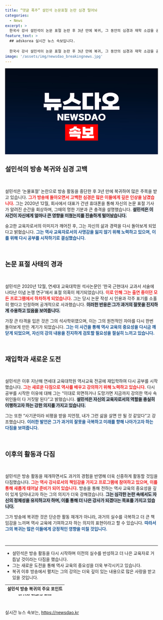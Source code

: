 ```yaml
---
title: “댓글 폭주” 설민석 논문표절 논란 심경 털어놔
categories:
  - News
excerpt: >
  한국사 강사 설민석이 논문 표절 논란 후 3년 만에 복귀, 그 동안의 심경과 재학 소감을 공개! “역사 속 위인들에 대한 믿음을 지키기 위해 다시 공부합니다”라는 결심의 뒷이야기!
feature_text: >
  ## adskorea 실시간 뉴스 속보입니다.

  한국사 강사 설민석이 논문 표절 논란 후 3년 만에 복귀, 그 동안의 심경과 재학 소감을 공개! “역사 속 위인들에 대한 믿음을 지키기 위해 다시 공부합니다”라는 결심의 뒷이야기!
image: '/assets/img/newsdao_breakingnews.jpg'
---
```


<p><img src="/assets/img/newsdao_breakingnews.jpg" alt="adskorea 속보" /></p>

<h2 data-ke-size="size26">설민석의 방송 복귀와 심경 고백</h2>

<p data-ke-size="size16">&nbsp;</p>

<p>설민석은 ‘논물표절’ 논란으로 방송 활동을 중단한 후 3년 만에 복귀하여 많은 주목을 받고 있습니다. <b><span style="color: #ee2323;">그가 방송에 돌아오면서 고백한 심경은 많은 이들에게 깊은 인상을 남겼습니다.</span></b> 그는 2020년 12월, 회사에서 대표가 건넨 휴대폰을 통해 자신의 논문 표절 기사가 알려진 순간을 회상하며, 그때의 멍한 기분과 큰 충격을 설명했습니다. <b><span style="background-color: #21538527;">설민석은 이 사건이 자신에게 얼마나 큰 영향을 미쳤는지를 진솔하게 털어놨습니다.</span></b> </p>

<p>숭고한 교육자로서의 이미지가 깨어진 후, 그는 자신의 삶과 경력을 다시 돌아보게 되었다고 밝혔습니다. <b><span style="color: #1a5490;">그는 역사 교육자로서의 사명감을 잃지 않기 위해 노력하고 있으며, 이를 위해 다시 공부를 시작하기로 결심했습니다.</span></b> </p>

<p data-ke-size="size16">&nbsp;</p>

<h2 data-ke-size="size26">논문 표절 사태의 경과</h2>

<p data-ke-size="size16">&nbsp;</p>

<p>설민석은 2020년 12월, 연세대 교육대학원 석사논문인 ‘한국 근현대사 교과서 서술에 나타난 이념 논쟁 연구’에서 표절 의혹이 제기되었습니다. <b><span style="color: #ee2323;">이로 인해 그는 출연 중이던 모든 프로그램에서 하차하게 되었습니다.</span></b> 그는 당시 논문 작성 시 인용과 각주 표기를 소홀히 했다고 인정하며 공개적으로 사과했습니다. <b><span style="background-color: #21538527;">이러한 반응은 그가 과거의 잘못을 진지하게 수용하고 있음을 보여줍니다.</span></b> </p>

<p>가장 큰 타격을 입은 것은 그의 석사학위였으며, 이는 그의 원천적인 자아를 다시 한번 돌아보게 만든 계기가 되었습니다. <b><span style="color: #1a5490;">그는 이 사건을 통해 역사 교육의 중요성을 다시금 깨닫게 되었으며, 자신의 강의 내용을 진지하게 검토할 필요성을 절실히 느끼고 있습니다.</span></b> </p>

<p data-ke-size="size16">&nbsp;</p>

<h2 data-ke-size="size26">재입학과 새로운 도전</h2>

<p data-ke-size="size16">&nbsp;</p>

<p>설민석은 이후 지난해 연세대 교육대학원 역사교육 전공에 재입학하여 다시 공부를 시작했습니다. <b><span style="color: #ee2323;">그는 새로운 다짐으로 역사를 배우고 강의하기 위해 노력하고 있습니다.</span></b> 다시 공부를 시작한 이유에 대해 그는 “이대로 외면하거나 도망가면 지금까지 강의한 역사 속 위인들이 다 거짓말 된다”고 밝혔습니다. <b><span style="background-color: #21538527;">설민석은 자신의 교육자로서의 역할을 충실히 이행하고자 하는 강한 의지를 가지고 있습니다.</span></b> </p>

<p>그는 또한 “사기꾼이라 비평을 받을 지언정, 내가 그런 삶을 살면 안 될 것 같았다”고 강조했습니다. <b><span style="color: #1a5490;">이러한 발언은 그가 과거의 잘못을 극복하고 미래를 향해 나아가고자 하는 다짐을 보여줍니다.</span></b> </p>

<p data-ke-size="size16">&nbsp;</p>

<h2 data-ke-size="size26">이후의 활동과 다짐</h2>

<p data-ke-size="size16">&nbsp;</p>

<p>설민석은 방송 활동을 재개하면서도 과거의 경험을 반영해 더욱 신중하게 활동할 것임을 다짐했습니다. <b><span style="color: #ee2323;">그는 역사 강사로서의 책임감을 가지고 프로그램에 참여하고 있으며, 이를 통해 새롭게 태어날 준비가 되어 있습니다.</span></b> 방송을 통해 전하는 역사 교육의 중요성을 깊이 있게 담아내고자 하는 그의 의지가 더욱 강해졌습니다. <b><span style="background-color: #21538527;">그는 심각한 논란 속에서도 자신의 정체성을 유지하고자 하며, 이를 통해 더 나은 강사가 되겠다는 목표를 가지고 있습니다.</span></b> </p>

<p>그가 방송에 복귀한 것은 단순한 활동 재개가 아니라, 과거의 실수를 극복하고 더 큰 책임감을 느끼며 역사 교육에 기여하고자 하는 의지의 표현이라고 할 수 있습니다. <b><span style="color: #1a5490;">따라서 그의 복귀는 많은 이들에게 긍정적인 영향을 미칠 것입니다.</span></b> </p>

<p data-ke-size="size16">&nbsp;</p>

<hr>

<ul>
    <li>설민석은 방송 활동을 다시 시작하며 이전의 실수를 반성하고 더 나은 교육자로 거듭날 것이라는 다짐을 했습니다.</li>
    <li>그는 새로운 도전을 통해 역사 교육의 중요성을 더욱 부각시키고 있습니다.</li>
    <li>복귀 이후 방송에서 펼치는 그의 강의는 더욱 깊이 있는 내용으로 많은 사랑을 받고 있을 것입니다.</li>
</ul>

<table style="width: 100%; height: 36px; border-collapse: collapse;">
    <tr>
        <td style="text-align: center; height: 17px;"><b>설민석 방송 복귀의 주요 포인트</b></td>
    </tr>
    <tr>
        <td style="text-align: center; height: 17px;"><b>자신의 정체성 회복</b></td>
    </tr>
    <tr>
        <td style="text-align: center; height: 17px;"><b>역사 교육에 대한 책임감</b></td>
    </tr>
    <tr>
        <td style="text-align: center; height: 17px;"><b>새로운 다짐과 목표</b></td>
    </tr>
</table>

<p data-ke-size="size16">&nbsp;</p>
실시간 뉴스 속보는, <a href="https://newsdao.kr" rel="dofollow">https://newsdao.kr</a>


